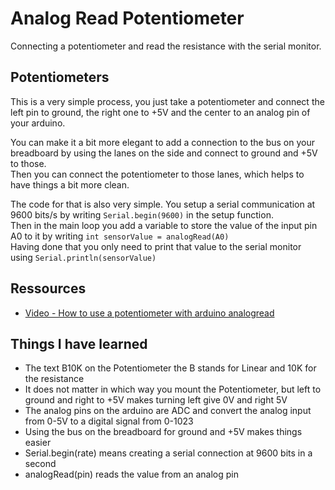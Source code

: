 
# Analog Read Potentiometer

Connecting a potentiometer and read the resistance with the serial monitor.

## Potentiometers

This is a very simple process, you just take a potentiometer and connect the left pin to ground, the right one to +5V and the center to an analog pin of your arduino.

You can make it a bit more elegant to add a connection to the bus on your breadboard by using the lanes on the side and connect to ground and +5V to those.  
Then you can connect the potentiometer to those lanes, which helps to have things a bit more clean.

The code for that is also very simple. 
You setup a serial communication at 9600 bits/s by writing `Serial.begin(9600)` in the setup function.  
Then in the main loop you add a variable to store the value of the input pin A0 to it by writing `int sensorValue = analogRead(A0)`  
Having done that you only need to print that value to the serial monitor using `Serial.println(sensorValue)`

## Ressources

- [Video - How to use a potentiometer with arduino analogread](https://www.youtube.com/watch?v=Wa8CjGsOFzY)


## Things I have learned

- The text B10K on the Potentiometer the B stands for Linear and 10K for the resistance
- It does not matter in which way you mount the Potentiometer, but left to ground and right to +5V makes turning left give 0V and right 5V
- The analog pins on the arduino are ADC and convert the analog input from 0-5V to a digital signal from 0-1023
- Using the bus on the breadboard for ground and +5V makes things easier
- Serial.begin(rate) means creating a serial connection at 9600 bits in a second
- analogRead(pin) reads the value from an analog pin
